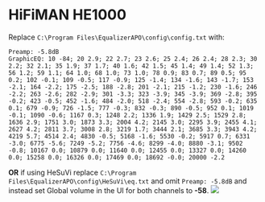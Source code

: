 # HiFiMAN HE1000
Replace `C:\Program Files\EqualizerAPO\config\config.txt` with:
```
Preamp: -5.8dB
GraphicEQ: 10 -84; 20 2.9; 22 2.7; 23 2.6; 25 2.4; 26 2.4; 28 2.3; 30 2.2; 32 2.1; 35 1.9; 37 1.7; 40 1.6; 42 1.5; 45 1.4; 49 1.4; 52 1.3; 56 1.2; 59 1.1; 64 1.0; 68 1.0; 73 1.0; 78 0.9; 83 0.7; 89 0.5; 95 0.2; 102 -0.1; 109 -0.5; 117 -0.9; 125 -1.4; 134 -1.6; 143 -1.7; 153 -2.1; 164 -2.2; 175 -2.5; 188 -2.8; 201 -2.1; 215 -1.2; 230 -1.6; 246 -2.2; 263 -2.6; 282 -2.9; 301 -3.3; 323 -3.9; 345 -3.9; 369 -2.8; 395 -0.2; 423 -0.5; 452 -1.6; 484 -2.0; 518 -2.4; 554 -2.8; 593 -0.2; 635 0.1; 679 -0.9; 726 -1.5; 777 -0.3; 832 -0.3; 890 -0.5; 952 0.1; 1019 -0.1; 1090 -0.6; 1167 0.3; 1248 2.2; 1336 1.9; 1429 2.5; 1529 2.8; 1636 2.9; 1751 3.0; 1873 3.3; 2004 4.2; 2145 3.0; 2295 3.9; 2455 4.1; 2627 4.2; 2811 3.7; 3008 2.8; 3219 1.7; 3444 2.1; 3685 3.3; 3943 4.2; 4219 5.7; 4514 2.4; 4830 -0.5; 5168 -1.6; 5530 -0.2; 5917 0.7; 6331 -3.0; 6775 -5.6; 7249 -5.2; 7756 -4.6; 8299 -4.0; 8880 -3.1; 9502 -0.8; 10167 0.0; 10879 0.0; 11640 0.0; 12455 0.0; 13327 0.0; 14260 0.0; 15258 0.0; 16326 0.0; 17469 0.0; 18692 -0.0; 20000 -2.2
```
**OR** if using HeSuVi replace `C:\Program Files\EqualizerAPO\config\HeSuVi\eq.txt` and omit `Preamp: -5.8dB` and instead set Global volume in the UI for both channels to **-58**.
![](https://raw.githubusercontent.com/jaakkopasanen/AutoEq/master/results/Innerfidelity%202017/innerfidelity/onear/HiFiMAN%20HE1000/HiFiMAN%20HE1000.png)